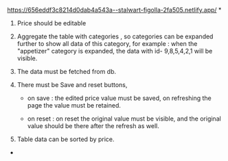 https://656eddf3c8214d0dab4a543a--stalwart-figolla-2fa505.netlify.app/
*
1. Price should be editable 

 

2. Aggregate the table with categories , so categories can be expanded further to show all data of this category, for example : when the "appetizer" category is expanded, the data with id- 9,8,5,4,2,1 will be visible. 

 

3. The data must be fetched from db. 

 

4. There must be Save and reset buttons,

      - on save : the edited price value must be saved, on refreshing the page the value must be retained. 

      - on reset : on reset the original value must be visible, and the original value should be there after the refresh as well. 

 

5. Table data can be sorted by price.
*
